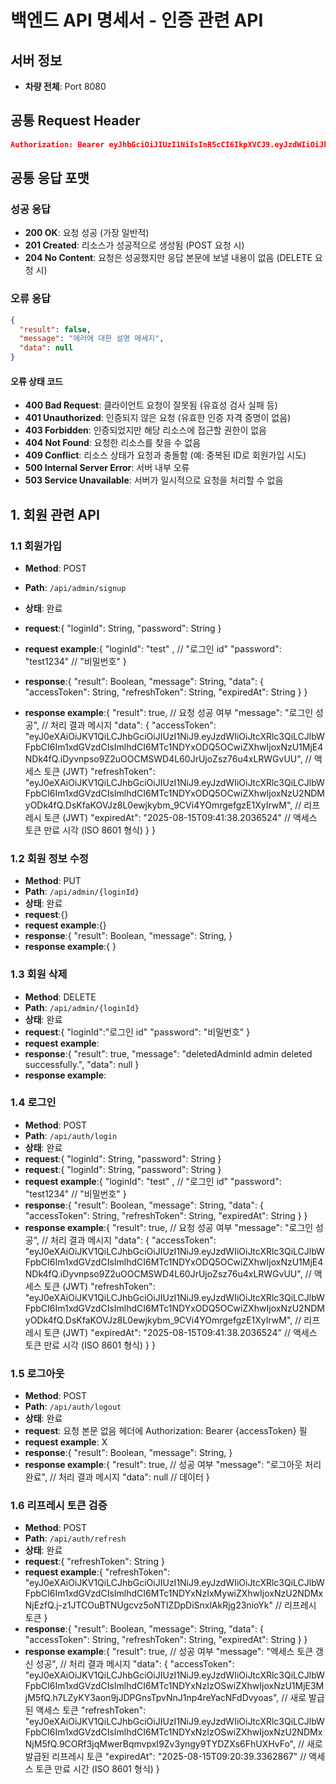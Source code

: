 # 백엔드 API 명세서 - 인증 관련 API

## 서버 정보

- **차량 전체**: Port 8080

## 공통 Request Header

```json
Authorization: Bearer eyJhbGciOiJIUzI1NiIsInR5cCI6IkpXVCJ9.eyJzdWIiOiJhZG1pblVzZXIxIiwicm9sZXMiOlsiQURNSU4iLCJVU0VSIl0sImlhdCI6MTY3ODkwNTYwMCwiZXhwIjoxNjc4OTA5MjAwfQ.some_very_long_jwt_string
```

## 공통 응답 포맷

### 성공 응답

- **200 OK**: 요청 성공 (가장 일반적)
- **201 Created**: 리소스가 성공적으로 생성됨 (POST 요청 시)
- **204 No Content**: 요청은 성공했지만 응답 본문에 보낼 내용이 없음 (DELETE 요청 시)

### 오류 응답

```json
{
  "result": false,
  "message": "에러에 대한 설명 메세지",
  "data": null
}
```

#### 오류 상태 코드

- **400 Bad Request**: 클라이언트 요청이 잘못됨 (유효성 검사 실패 등)
- **401 Unauthorized**: 인증되지 않은 요청 (유효한 인증 자격 증명이 없음)
- **403 Forbidden**: 인증되었지만 해당 리소스에 접근할 권한이 없음
- **404 Not Found**: 요청한 리소스를 찾을 수 없음
- **409 Conflict**: 리소스 상태가 요청과 충돌함 (예: 중복된 ID로 회원가입 시도)
- **500 Internal Server Error**: 서버 내부 오류
- **503 Service Unavailable**: 서버가 일시적으로 요청을 처리할 수 없음

## 1. 회원 관련 API

### 1.1 회원가입

- **Method**: POST
- **Path**: `/api/admin/signup`
- **상태**: 완료
- **request**:{
	"loginId": String,
	"password": String
}
- **request example**:{
	"loginId": "test" , // "로그인 id"
	"password": "test1234" // "비밀번호"
}
- **response**:{
  "result": Boolean,
  "message": String,
  "data": {
    "accessToken": String,
    "refreshToken": String,
    "expiredAt": String
  }
}

- **response example**:{
  "result": true,                                  // 요청 성공 여부
  "message": "로그인 성공",                         // 처리 결과 메시지
  "data": {
    "accessToken": "eyJ0eXAiOiJKV1QiLCJhbGciOiJIUzI1NiJ9.eyJzdWIiOiJtcXRlc3QiLCJlbWFpbCI6Im1xdGVzdCIsImlhdCI6MTc1NDYxODQ5OCwiZXhwIjoxNzU1MjE4NDk4fQ.iDyvnpso9Z2uOOCMSWD4L60JrUjoZsz76u4xLRWGvUU",   // 액세스 토큰 (JWT)
    "refreshToken": "eyJ0eXAiOiJKV1QiLCJhbGciOiJIUzI1NiJ9.eyJzdWIiOiJtcXRlc3QiLCJlbWFpbCI6Im1xdGVzdCIsImlhdCI6MTc1NDYxODQ5OCwiZXhwIjoxNzU2NDMyODk4fQ.DsKfaKOVJz8L0ewjkybm_9CVi4YOmrgefgzE1XyIrwM",  // 리프레시 토큰 (JWT)
    "expiredAt": "2025-08-15T09:41:38.2036524"       // 액세스 토큰 만료 시각 (ISO 8601 형식)
  }
}

### 1.2 회원 정보 수정

- **Method**: PUT
- **Path**: `/api/admin/{loginId}`
- **상태**: 완료
- **request**:{}
- **request example**:{}
- **response**:{
  "result": Boolean,
  "message": String,
}
- **response example**:{
  }

### 1.3 회원 삭제

- **Method**: DELETE
- **Path**: `/api/admin/{loginId}`
- **상태**: 완료
- **request**:{
	"loginId":"로그인 id"
	"password": "비밀번호"
}
- **request example**: 
- **response**:{
   "result": true,
   "message": "deletedAdminId admin deleted successfully.",
   "data": null
}
- **response example**:

### 1.4 로그인

- **Method**: POST
- **Path**: `/api/auth/login`
- **상태**: 완료
- **request**:{
	"loginId": String,
	"password": String
}
- **request**:{
	"loginId": String,
	"password": String
}
- **request example**:{
	"loginId": "test" , // "로그인 id"
	"password": "test1234" // "비밀번호"
}
- **response**:{
  "result": Boolean,
  "message": String,
  "data": {
    "accessToken": String,
    "refreshToken": String,
    "expiredAt": String
  }
}
- **response example**:{
  "result": true,                                  // 요청 성공 여부
  "message": "로그인 성공",                         // 처리 결과 메시지
  "data": {
    "accessToken": "eyJ0eXAiOiJKV1QiLCJhbGciOiJIUzI1NiJ9.eyJzdWIiOiJtcXRlc3QiLCJlbWFpbCI6Im1xdGVzdCIsImlhdCI6MTc1NDYxODQ5OCwiZXhwIjoxNzU1MjE4NDk4fQ.iDyvnpso9Z2uOOCMSWD4L60JrUjoZsz76u4xLRWGvUU",   // 액세스 토큰 (JWT)
    "refreshToken": "eyJ0eXAiOiJKV1QiLCJhbGciOiJIUzI1NiJ9.eyJzdWIiOiJtcXRlc3QiLCJlbWFpbCI6Im1xdGVzdCIsImlhdCI6MTc1NDYxODQ5OCwiZXhwIjoxNzU2NDMyODk4fQ.DsKfaKOVJz8L0ewjkybm_9CVi4YOmrgefgzE1XyIrwM",  // 리프레시 토큰 (JWT)
    "expiredAt": "2025-08-15T09:41:38.2036524"       // 액세스 토큰 만료 시각 (ISO 8601 형식)
  }
}

### 1.5 로그아웃

- **Method**: POST
- **Path**: `/api/auth/logout`
- **상태**: 완료
- **request**: 요청 본문 없음
헤더에 Authorization: Bearer {accessToken} 필
- **request example**: X
- **response**:{
  "result": Boolean,
  "message": String,
}
- **response example**:{
  "result": true, // 성공 여부
  "message": "로그아웃 처리 완료", // 처리 결과 메시지
  "data": null // 데이터
}


### 1.6 리프레시 토큰 검증

- **Method**: POST
- **Path**: `/api/auth/refresh`
- **상태**: 완료
- **request**:{
  "refreshToken": String
}
- **request example**:{
  "refreshToken": "eyJ0eXAiOiJKV1QiLCJhbGciOiJIUzI1NiJ9.eyJzdWIiOiJtcXRlc3QiLCJlbWFpbCI6Im1xdGVzdCIsImlhdCI6MTc1NDYxNzIxMywiZXhwIjoxNzU2NDMxNjEzfQ.j-z1JTCOuBTNUgcvz5oNTIZDpDiSnxlAkRjg23nioYk" // 리프레시 토큰
}
- **response**:{
  "result": Boolean,
  "message": String,
  "data": {
    "accessToken": String,
    "refreshToken": String,
    "expiredAt": String
  }
}
- **response example**:{
  "result": true, // 성공 여부
  "message": "엑세스 토큰 갱신 성공", // 처리 결과 메시지
  "data": {
    "accessToken": "eyJ0eXAiOiJKV1QiLCJhbGciOiJIUzI1NiJ9.eyJzdWIiOiJtcXRlc3QiLCJlbWFpbCI6Im1xdGVzdCIsImlhdCI6MTc1NDYxNzIzOSwiZXhwIjoxNzU1MjE3MjM5fQ.h7LZyKY3aon9jJDPGnsTpvNnJ1np4reYacNFdDvyoas", // 새로 발급된 액세스 토큰
    "refreshToken": "eyJ0eXAiOiJKV1QiLCJhbGciOiJIUzI1NiJ9.eyJzdWIiOiJtcXRlc3QiLCJlbWFpbCI6Im1xdGVzdCIsImlhdCI6MTc1NDYxNzIzOSwiZXhwIjoxNzU2NDMxNjM5fQ.9CORf3jqMwerBqmvpxI9Zv3yngy9TYDZXs6FhUXHvFo", // 새로 발급된 리프레시 토큰
    "expiredAt": "2025-08-15T09:20:39.3362867" // 액세스 토큰 만료 시간 (ISO 8601 형식)
  }
